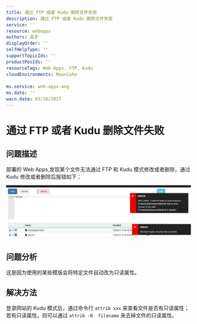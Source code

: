 ```yaml
---
title: 通过 FTP 或者 Kudu 删除文件失败
description: 通过 FTP 或者 Kudu 删除文件失败
service: ''
resource: webapps
authors: 高手
displayOrder: ''
selfHelpType: ''
supportTopicIds: ''
productPesIds: ''
resourceTags: Web Apps, FTP, Kudu
cloudEnvironments: MoonCake

ms.service: web-apps-aog
ms.date: ''
wacn.date: 03/16/2017
---
```


# 通过 FTP 或者 Kudu 删除文件失败

## **问题描述**

部署的 Web Apps,发现某个文件无法通过 FTP 和 Kudu 模式修改或者删除，通过 Kudu 修改或者删除后报错如下：

![kudu-409](./media/aog-web-apps-qa-remove-file-failure-with-ftp-or-kudu/kudu-409.jpg)
![kudu-404](./media/aog-web-apps-qa-remove-file-failure-with-ftp-or-kudu/kudu-404.jpg)

## **问题分析**

这是因为使用的某些模版会将特定文件自动改为只读属性。

## **解决方法**

登录网站的 Kudu 模式后，通过命令行 `attrib xxx` 来查看文件是否有只读属性；若有只读属性，则可以通过 `attrib -R  filename` 来去掉文件的只读属性。